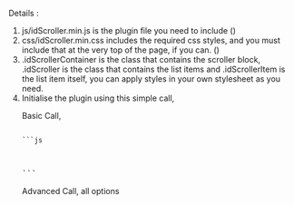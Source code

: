 Details : 

<ol>
<li>js/idScroller.min.js is the plugin file you need to include (<script src="path_to_js_folder/idScroller.min.js"></script>)</li>
<li>css/idScroller.min.css includes the required css styles, and you must include that at the very top of the page, if you can. (<link rel="stylesheet" href="path_to_css_folder/idScroller.min.css">)</li>
<li>.idScrollerContainer is the class that contains the scroller block, .idScroller is the class that contains the list items and .idScrollerItem is the list item itself, you can apply styles in your own stylesheet as you need.</li>
<li>Initialise the plugin using this simple call,

Basic Call,

<pre>
<code>
```js
<script>

$(document).ready(function() {

    $(".idScroller").idScroller();

});
</script>
</code>
```
</pre>

Advanced Call, all options

<pre>
<script>
$(document).ready(function() {

    $(".idScroller").idScroller({
        speed : 500, // animation speed.
        pause : 2000, // pause time.
        hoverPause : true, // pause the scroller on hover, true|false, default is true.
        infiniteLoop : true // infinite loop means, it will keep adding the elements one after one, on false, it will go back to top after animating the last element, true|false, default is true.
    });

});
</script>
</pre>

</li>

</ol>
